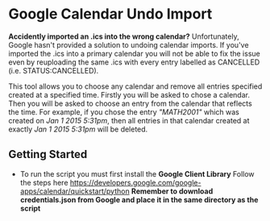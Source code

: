 # Google Calendar Undo Import

**Accidently imported an .ics into the wrong calendar?** Unfortunately, Google hasn't provided 
a solution to undoing calendar imports. If you've imported the .ics into a primary calendar
you will not be able to fix the issue even by reuploading the same .ics with every entry
labelled as CANCELLED (i.e. STATUS:CANCELLED).

This tool allows you to choose any calendar and remove all entries specified created
at a specified time. Firstly you will be asked to chose a calendar. Then you will be asked
to choose an entry from the calendar that reflects the time. For example, if you chose the
entry _"MATH2001"_ which was created on _Jan 1 2015 5:31pm_, then all entries in that calendar
created at exactly _Jan 1 2015 5:31pm_ will be deleted.

## Getting Started
- To run the script you  must first install the **Google Client Library**
Follow the steps here https://developers.google.com/google-apps/calendar/quickstart/python
 **Remember to download credentials.json from Google and place it in the same directory as
the script**

